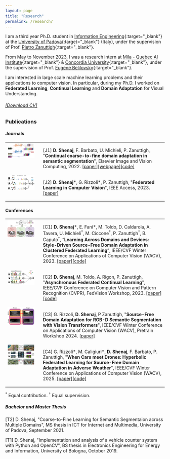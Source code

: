 ```yaml
---
layout: page
title: "Research"
permalink: /research/
---
```


I am a third year Ph.D. student in [Information Engineering](https://phd.dei.unipd.it){:target="_blank"} at the [University of Padova](https://www.unipd.it){:target="_blank"} (Italy), under the supervision of Prof. [Pietro Zanuttigh](https://medialab.dei.unipd.it/members/pietro-zanuttigh/){:target="_blank"}.

From May to November 2023, I was a research intern at [Mila - Quebec AI Institute](https://mila.quebec/en/){:target="_blank"} & [Concordia University](https://www.concordia.ca/ginacody/computer-science-software-eng.html){:target="_blank"}, under the supervision of Prof. [Eugene Belilovsky](http://eugenium.github.io/){:target="_blank"}.

I am interested in large scale machine learning problems and their applications to computer vision.
In particular, during my Ph.D. I worked on **Federated Learning**, **Continual Learning** and **Domain Adaptation** for Visual Understanding.


<h6><a href="https://github.com/donaldssh/cv/raw/master/cv.pdf" id="download_cv" download>[Download CV]</a></h6>


### Publications

#### Journals


<table style="border-collapse: collapse; border-spacing: 0 10px; width: 100%;">
  <tr>
    <td style="border: none; width: 20%; text-align: left; vertical-align: top; padding-right: 4%;">
      <img src="https://raw.githubusercontent.com/LTTM/CCDA/main/img/architecture_ccda.png" alt="ABS" style="width: 100%;">
    </td>
    <td style="border: none; width: 70%; text-align: left;">
    <p> [J1] <b>D. Shenaj</b>, F. Barbato, U. Michieli, P. Zanuttigh, "<b>Continual coarse-to-fine domain adaptation in semantic segmentation</b>", Elsevier Image and Vision Computing, 2022. <a href="https://doi.org/10.1016/j.imavis.2022.104426" class="paper_code">[paper]</a><a href="https://lttm.dei.unipd.it/paper_data/CCDA/" class="paper_code">[webpage]</a><a href="https://github.com/LTTM/CCDA" class="paper_code">[code]</a> </p>
    </td>
  </tr>
  <tr>
    <td style="border: none; width: 20%; text-align: left; vertical-align: top; padding-right: 4%;">
      <img src="https://raw.githubusercontent.com/donaldssh/donaldssh.github.io/master/res_thumbs/survey.png" alt="ABS" style="width: 100%;">
    </td>
    <td style="border: none; width: 70%; text-align: left;">
    <p> [J2]  <b>D. Shenaj</b>*, G. Rizzoli*, P. Zanuttigh, "<b>Federated Learning in Computer Vision</b>", IEEE Access, 2023. <a href="https://ieeexplore.ieee.org/document/10234425" class="paper_code">[paper]</a> </p>
    </td>
  </tr>
</table>


####  Conferences


<table style="border-collapse: collapse; border-spacing: 0 10px; width: 100%;">
  <tr>
    <td style="border: none; width: 20%; text-align: left; vertical-align: top; padding-right: 4%;">
      <img src="https://raw.githubusercontent.com/Erosinho13/LADD/refs/heads/main/teaser.png" alt="ABS" style="width: 100%;">
    </td>
    <td style="border: none; width: 70%; text-align: left;">
    <p> [C1] <b>D. Shenaj</b>*, E. Fanì*, M. Toldo, D. Caldarola, A. Tavera, U. Michieli<sup>&#8224;</sup>, M. Ciccone<sup>&#8224;</sup>, P. Zanuttigh<sup>&#8224;</sup>, B. Caputo<sup>&#8224;</sup>, “<b>Learning Across Domains and Devices: Style-Driven Source-Free Domain Adaptation in Clustered Federated Learning</b>”, IEEE/CVF Winter Conference on Applications of Computer Vision (WACV), 2023. <a href="https://arxiv.org/abs/2210.02326" class="paper_code">[paper]</a><a href="https://github.com/Erosinho13/LADD" class="paper_code">[code]</a> </p>
    </td>
  </tr>
  <tr>
    <td style="border: none; width: 20%; text-align: left; vertical-align: top; padding-right: 4%;">
      <img src="https://raw.githubusercontent.com/LTTM/FedSpace/main/media/setup.png" alt="ABS" style="width: 100%;">
    </td>
    <td style="border: none; width: 70%; text-align: left;">
    <p>[C2] <b>D. Shenaj</b>, M. Toldo, A. Rigon, P. Zanuttigh, "<b>Asynchronous Federated Continual Learning</b>", IEEE/CVF Conference on Computer Vision and Pattern Recognition (CVPR), FedVision Workshop, 2023. <a href="https://arxiv.org/abs/2304.03626" class="paper_code">[paper]</a><a href="https://github.com/LTTM/FedSpace" class="paper_code">[code]</a></p>
    </td>
  </tr>
  <tr>
    <td style="border: none; width: 20%; text-align: left; vertical-align: top; padding-right: 4%;">
      <img src="https://raw.githubusercontent.com/donaldssh/donaldssh.github.io/master/res_thumbs/misfit.png" alt="ABS" style="width: 100%;">
    </td>
    <td style="border: none; width: 70%; text-align: left;">
<p>[C3] G. Rizzoli, <b>D. Shenaj</b>, P Zanuttigh, "<b>Source-Free Domain Adaptation for RGB-D Semantic Segmentation with Vision Transformers</b>", IEEE/CVF Winter Conference on Applications of Computer Vision (WACV), Pretrain Workshop 2024. <a href="https://arxiv.org/abs/2305.14269" class="paper_code">[paper]</a></p>
    </td>
  </tr>
  <tr>
    <td style="border: none; width: 20%; text-align: left; vertical-align: top; padding-right: 4%;">
      <img src="https://raw.githubusercontent.com/donaldssh/donaldssh.github.io/master/res_thumbs/hyper.png" alt="ABS" style="width: 100%;">
    </td>
    <td style="border: none; width: 70%; text-align: left;">
 <p>[C4] G. Rizzoli*, M. Caligiuri*, <b>D. Shenaj</b>, F. Barbato, P. Zanuttigh, "<b>When Cars meet Drones: Hyperbolic Federated Learning for Source-Free Domain Adaptation in Adverse Weather</b>", IEEE/CVF Winter Conference on Applications of Computer Vision (WACV), 2025.  <a href="https://arxiv.org/abs/2403.13762" class="paper_code">[paper]</a><a href="https://github.com/LTTM/HyperFLAW" class="paper_code">[code]</a> </p>
 </td>
  </tr>
</table>




<sup>\*</sup> Equal contribution. <sup>&#8224;</sup> Equal supervision.
##### Bachelor and Master Thesis  

[T2] D. Shenaj, "Coarse-to-Fine Learning for Semantic Segmentaion across Multiple Domains", MS thesis in ICT for Internet and Multimedia, University of Padova, September 2021.


[T1] D. Shenaj, "Implementation and analysis of a vehicle counter system with Python and OpenCV", BS thesis in Electronics Engineering for Energy and Information, University of Bologna, October 2019.
